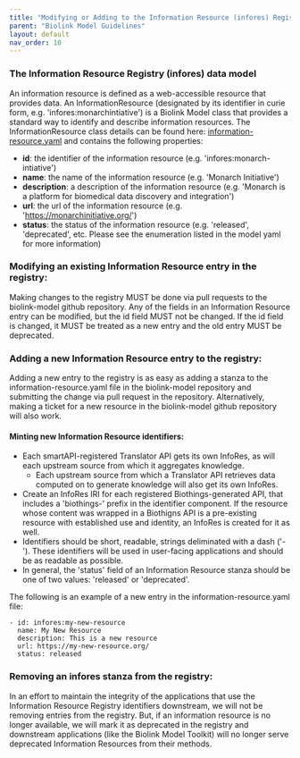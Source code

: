 ```yaml
---
title: "Modifying or Adding to the Information Resource (infores) Registry"
parent: "Biolink Model Guidelines"
layout: default
nav_order: 10
---
```


### The Information Resource Registry (infores) data model
An information resource is defined as a web-accessible resource that provides data. An InformationResource 
(designated by its identifier in curie form, e.g. 'infores:monarchintiative') is a Biolink Model class that provides 
a standard way to identify and describe information resources. The InformationResource class details can be found here:
[information-resource.yaml](../../information-resource.yaml) and contains the following properties:
- **id**: the identifier of the information resource (e.g. 'infores:monarch-intiative')
- **name**: the name of the information resource (e.g. 'Monarch Initiative')
- **description**: a description of the information resource (e.g. 'Monarch is a platform for biomedical data discovery and integration')
- **url**: the url of the information resource (e.g. 'https://monarchinitiative.org/')
- **status**: the status of the information resource (e.g. 'released', 'deprecated', etc.  Please see the enumeration listed 
in the model yaml for more information)


### Modifying an existing Information Resource entry in the registry:
Making changes to the registry MUST be done via pull requests to the biolink-model github repository.  Any of the 
fields in an Information Resource entry can be modified, but the id field MUST not be changed.  If the id field is
changed, it MUST be treated as a new entry and the old entry MUST be deprecated. 

### Adding a new Information Resource entry to the registry: 
Adding a new entry to the registry is as easy as adding a stanza to the information-resource.yaml file in the biolink-model
repository and submitting the change via pull request in the repository.  Alternatively, making a ticket for a new
resource in the biolink-model github repository will also work.  

#### Minting new Information Resource identifiers:

- Each smartAPI-registered Translator API gets its own InfoRes, as will each upstream source from which it aggregates knowledge.
  - Each upstream source from which a Translator API retrieves data computed on to generate knowledge will also get its own InfoRes.
- Create an InfoRes IRI for each registered Biothings-generated API, that includes a 'biothings-' prefix in the identifier component. 
If the resource whose content was wrapped in a Biothigns API is a pre-existing resource with established use and identity, an 
InfoRes is created for it as well.
- Identifiers should be short, readable, strings deliminated with a dash ('-').  These identifiers will be used 
in user-facing applications and should be as readable as possible.
- In general, the 'status' field of an Information Resource stanza should be one of two values: 'released' or 'deprecated'.

The following is an example of a new entry in the
information-resource.yaml file:
```
- id: infores:my-new-resource
  name: My New Resource
  description: This is a new resource
  url: https://my-new-resource.org/
  status: released
```

### Removing an infores stanza from the registry:
In an effort to maintain the integrity of the applications that use the Information Resource Registry identifiers downstream, 
we will not be removing entries from the registry.  But, if an information resource is no longer available, we will
mark it as deprecated in the registry and downstream applications (like the Biolink Model Toolkit) will no longer
serve deprecated Information Resources from their methods.  
